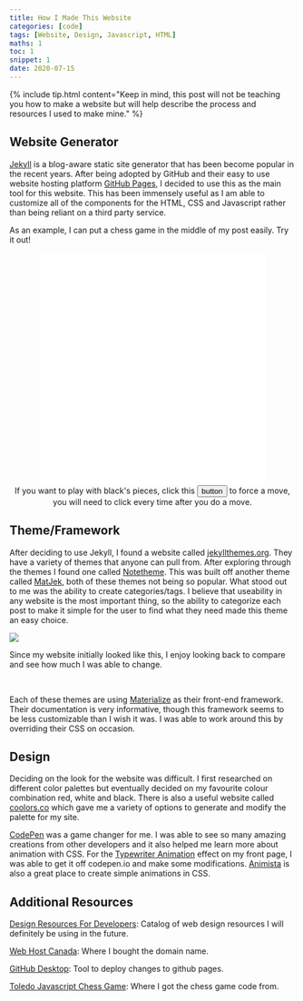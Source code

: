 ```yaml
---
title: How I Made This Website
categories: [code]
tags: [Website, Design, Javascript, HTML]
maths: 1
toc: 1
snippet: 1
date: 2020-07-15
---
```


{% include tip.html content="Keep in mind, this post will not be teaching you how to make a website but will help describe the process and resources I used to make mine." %}
 
## Website Generator

<a href="https://jekyllrb.com/" target="_blank">Jekyll</a> is a blog-aware static site generator that has been become popular in the recent years. After being adopted by GitHub and their easy to use website hosting platform <a href="https://pages.github.com/" target="_blank">GitHub Pages</a>, I decided to use this as the main tool for this website. This has been immensely useful as I am able to customize all of the components for the HTML, CSS and Javascript rather than being reliant on a third party service.

As an example, I can put a chess game in the middle of my post easily. Try it out! 

<div class="row" align="center">
<iframe src="../images/posts/chess/toledo_javascript_chess2.html" width="400" height="410" scrolling="no" frameborder="no" id="chess"></iframe>
</div>
<div class="row" align="center">
If you want to play with black's pieces, click this
<input type="button" value="button" onclick="with(document.getElementById('chess').contentWindow)setTimeout('X(0,0,0,21,u,2),X(0,0,0,21,u,1),W()',250);">
to force a move, you will need to click every time after you do a move.
</div>

## Theme/Framework
<div class="row">
<p>
After deciding to use Jekyll, I found a website called <a href="http://jekyllthemes.org/" target="_blank">jekyllthemes.org</a>. They have a variety of themes that anyone can pull from. After exploring through the themes I found one called <a href="https://dinhanhthi.github.io/notetheme/" target="_blank">Notetheme</a>. This was built off another theme called <a href="http://jekyllthemes.org/themes/matjek/" target="_blank">MatJek</a>, both of these themes not being so popular. What stood out to me was the ability to create categories/tags. I believe that useability in any website is the most important thing, so the ability to categorize each post to make it simple for the user to find what they need made this theme an easy choice. 
</p>

<div class="col s12 l6" markdown="1">

![](../images/posts/notetheme.png)

<p class="post-more-info" markdown="1">
Since my website initially looked like this, I enjoy looking back to compare and see how much I was able to change.
</p>

</div>


<div class="col s12 l6" markdown="1">
<br>
<p>
Each of these themes are using <a href="https://materializecss.com/" target="_blank">Materialize</a> as their front-end framework. Their documentation is very informative, though this framework seems to be less customizable than I wish it was. I was able to work around this by overriding their CSS on occasion.
</p>
</div>

</div>

## Design

Deciding on the look for the website was difficult. I first researched on different color palettes but eventually decided on my favourite colour combination red, white and black. There is also a useful website called <a href="https://coolors.co/ffffff-959794-45433e-181619-e9322e" target="_blank">coolors.co</a> which gave me a variety of options to generate and modify the palette for my site.

<a href="https://codepen.io" target="_blank">CodePen</a> was a game changer for me. I was able to see so many amazing creations from other developers and it also helped me learn more about animation with CSS. For the <a href="https://codepen.io/Coding_Journey/pen/BEMgbX" target="_blank">Typewriter Animation</a> effect on my front page, I was able to get it off codepen.io and make some modifications. <a href="https://animista.net/" target="_blank">Animista</a> is also a great place to create simple animations in CSS.

## Additional Resources

<a href="https://github.com/bradtraversy/design-resources-for-developers" target="_blank">Design Resources For Developers</a>: Catalog of web design resources I will definitely be using in the future.

<a href="https://whc.ca/en" target="_blank">Web Host Canada</a>: Where I bought the domain name. 

<a href="https://desktop.github.com/" target="_blank">GitHub Desktop</a>: Tool to deploy changes to github pages.

<a href="https://nanochess.org/chess4.html" target="_blank">Toledo Javascript Chess Game</a>: Where I got the chess game code from.

<style>
@media (max-width: 768px) 
{
    iframe {
    -moz-transform: scale(0.8, 0.8); 
    -webkit-transform: scale(0.8, 0.8); 
    -o-transform: scale(0.8, 0.8);
    -ms-transform: scale(0.8, 0.8);
    transform: scale(0.8, 0.8); 
    -moz-transform-origin: top left;
    -webkit-transform-origin: top left;
    -o-transform-origin: top left;
    -ms-transform-origin: top left;
    transform-origin: top left;
    }
} 
</style>
